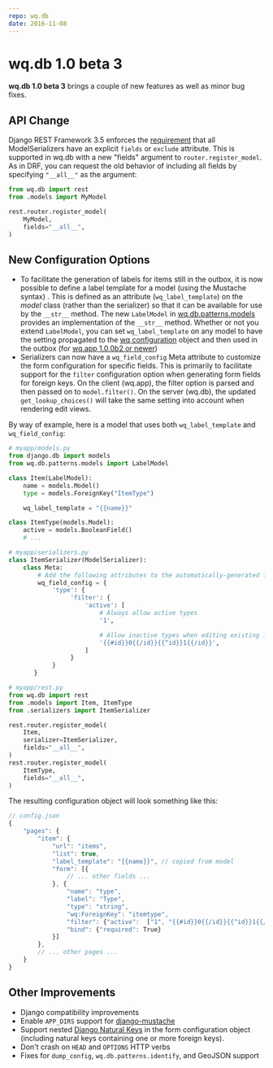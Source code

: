 ```yaml
---
repo: wq.db
date: 2016-11-08
---
```


# wq.db 1.0 beta 3

**wq.db 1.0 beta 3** brings a couple of new features as well as minor bug fixes.

## API Change

Django REST Framework 3.5 enforces the [requirement](https://www.django-rest-framework.org/topics/3.5-announcement/#modelserializer-fields-and-exclude) that all ModelSerializers have an explicit `fields` or `exclude` attribute.  This is supported in wq.db with a new "fields" argument to `router.register_model`.  As in DRF, you can request the old behavior of including all fields by specifying `"__all__"` as the argument:

``` python
from wq.db import rest
from .models import MyModel

rest.router.register_model(
    MyModel,
    fields="__all__",
)
```

## New Configuration Options
- To facilitate the generation of labels for items still in the outbox, it is now possible to define a label template for a model (using the Mustache syntax) .  This is defined as an attribute (`wq_label_template`) on the _model_ class (rather than the serializer) so that it can be available for use by the `__str__` method.  The new `LabelModel` in [wq.db.patterns.models](https://github.com/wq/wq.db/blob/master/patterns/base/models.py) provides an implementation of the `__str__` method.  Whether or not you extend `LabelModel`, you can set `wq_label_template` on any model to have the setting propagated to the [wq configuration](../config.md) object and then used in the outbox (for [wq.app 1.0.0b2 or newer](./wq.app-1.0.0b2.md))
- Serializers can now have a `wq_field_config` Meta attribute to customize the form configuration for specific fields.  This is primarily to facilitate support for the `filter` configuration option when generating form fields for foreign keys.  On the client (wq.app), the filter option is parsed and then passed on to `model.filter()`.  On the server (wq.db), the updated `get_lookup_choices()` will take the same setting into account when rendering edit views.

By way of example, here is a model that uses both `wq_label_template` and `wq_field_config`:

``` python
# myapp/models.py
from django.db import models
from wq.db.patterns.models import LabelModel

class Item(LabelModel):
    name = models.Model()
    type = models.ForeignKey("ItemType")

    wq_label_template = "{{name}}"

class ItemType(models.Model):
    active = models.BooleanField()
    # ...

# myapp/serializers.py
class ItemSerializer(ModelSerializer):
    class Meta:
        # Add the following attributes to the automatically-generated field config for "type"
        wq_field_config = {
            'type': {
                 'filter': {
                     'active': [
                         # Always allow active types
                         '1',

                         # Allow inactive types when editing existing items
                         '{{#id}}0{{/id}}{{^id}}1{{/id}}',
                     ]
                 }
            }
       }

# myapp/rest.py
from wq.db import rest
from .models import Item, ItemType
from .serializers import ItemSerializer

rest.router.register_model(
    Item,
    serializer=ItemSerializer,
    fields="__all__",
)
rest.router.register_model(
    ItemType,
    fields="__all__",
)
```

The resulting configuration object will look something like this:

``` javascript
// config.json
{
    "pages": {
        "item": {
            "url": "items",
            "list": true,
            "label_template": "{{name}}", // copied from model
            "form": [{
                // ... other fields ...
            }, {
                "name": "type",
                "label": "Type",
                "type": "string",
                "wq:ForeignKey": "itemtype",
                "filter": {"active":  ["1", "{{#id}}0{{/id}}{{^id}}1{{/id}}"]}, // copied from serializer
                "bind": {"required": True}
            }]
        },
        // ... other pages ...
    }
}
```

## Other Improvements
- Django compatibility improvements
- Enable `APP_DIRS` support for [django-mustache](https://github.com/wq/django-mustache)
- Support nested [Django Natural Keys](https://github.com/wq/django-natural-keys) in the form configuration object (including natural keys containing one or more foreign keys).
- Don't crash on `HEAD` and `OPTIONS` HTTP verbs
- Fixes for `dump_config`, `wq.db.patterns.identify`, and GeoJSON support
